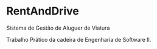 # RentAndDrive
Sistema de Gestão de Aluguer de Viatura

Trabalho Prático da cadeira de Engenharia de Software II.
